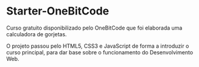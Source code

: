 
# Starter-OneBitCode

Curso gratuito disponibilizado pelo OneBitCode que foi elaborada uma calculadora de gorjetas.

O projeto passou pelo HTML5, CSS3 e JavaScript de forma a introduzir o curso principal, para dar base sobre o funcionamento do Desenvolvimento Web.
